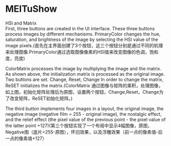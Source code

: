 # MEITuShow
HSI and Matrix   
First, three buttons are created in the UI interface. These three buttons process images by different mechanisms. PrimaryColor changes the hue, saturation, and brightness of the image by selecting the HSI value of the image pixels.(首先在主界面创建了3个按钮，这三个按钮分别是通过不同的机理来处理图像.PrimaryColor通过选取图像像素的HSI值来改变图像的色调，饱和度，亮度)

ColorMatrix processes the image by multiplying the image and the matrix. As shown above, the initialization matrix is ​​processed as the original image. Two buttons are set. Change, Reset, Change In order to change the matrix, ReSET initializes the matrix.(ColorMatrix 通过图像与矩阵的乘积，处理图像，如上图，初始化矩阵处理后为原图，设置两个按钮，Change,Reset，Change为了改变矩阵，ReSET初始化矩阵。)

The third button implements four images in a layout, the original image, the negative image (negative film = 255 - original image), the nostalgic effect, and the relief effect (the pixel value of the previous point - the pixel value of the latter point +127)(第三个按钮实现了一个布局中显示4幅图像，原图，Negative图（底片=255-原图），怀旧效果，以及浮雕效果（前一点的像素值-后一点的像素值+127）
